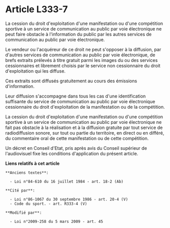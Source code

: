 # Article L333-7

La cession du droit d'exploitation d'une manifestation ou d'une compétition sportive à un service de communication au public
par voie électronique ne peut faire obstacle à l'information du public par les autres services de communication au public par
voie électronique. 

Le vendeur ou l'acquéreur de ce droit ne peut s'opposer à la diffusion, par d'autres services de communication au public par
voie électronique, de brefs extraits prélevés à titre gratuit parmi les images du ou des services cessionnaires et librement
choisis par le service non cessionnaire du droit d'exploitation qui les diffuse. 

Ces extraits sont diffusés gratuitement au cours des émissions d'information. 

Leur diffusion s'accompagne dans tous les cas d'une identification suffisante du service de communication au public par voie
électronique cessionnaire du droit d'exploitation de la manifestation ou de la compétition. 

La cession du droit d'exploitation d'une manifestation ou d'une compétition sportive à un service de communication au public
par voie électronique ne fait pas obstacle à la réalisation et à la diffusion gratuite par tout service de radiodiffusion
sonore, sur tout ou partie du territoire, en direct ou en différé, du commentaire oral de cette manifestation ou de cette
compétition. 

Un décret en Conseil d'Etat, pris après avis du Conseil supérieur de l'audiovisuel fixe       les conditions d'application du
présent article.

**Liens relatifs à cet article**

	**Anciens textes**:

	  - Loi n°84-610 du 16 juillet 1984 - art. 18-2 (Ab)

	**Cité par**:

	  - Loi n°86-1067 du 30 septembre 1986 - art. 20-4 (V)
	  - Code du sport. - art. R333-4 (V)

	**Modifié par**:

	  - Loi n°2009-258 du 5 mars 2009 - art. 45
